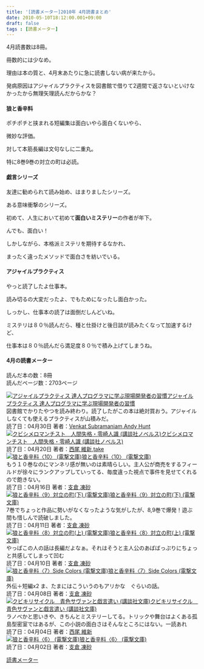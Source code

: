 ```yaml
---
title: '[読書メーター]2010年 4月読書まとめ'
date: 2010-05-10T18:12:00.001+09:00
draft: false
tags : [読書メーター]
---
```


4月読書数は8冊。

冊数的には少なめ。

  

理由は本の質と、4月末あたりに急に読書しない病が来たから。

発病原因はアジャイルプラクティスを図書館で借りて2週間で返さないといけなかったから無理矢理読んだからかな？

  

#### 狼と香辛料

ポチポチと挟まれる短編集は面白いやら面白くないやら、

微妙な評価。

対して本筋長編は文句なしに二重丸。

特に8巻9巻の対立の町は必読。

  

#### 戯言シリーズ

友達に勧められて読み始め、はまりましたシリーズ。

ある意味衝撃のシリーズ。

  

初めて、人生において初めて**面白いミステリー**の作者が年下。

んでも、面白い！

しかしながら、本格派ミステリを期待するなかれ、

まったく違ったメソッドで面白さを紡いでいる。

  

#### アジャイルプラクティス

やっと読了したよ仕事本。

読み切るの大変だったよ、でもためになったし面白かった。

  

しっかし、仕事本の読了は面倒だしんどいね。

ミステリは８０％読んだら、種と仕掛けと後日談が読みたくなって加速するけど、

仕事本は８０％読んだら満足度８０％で積み上げてしまうね。  
  
  

#### 4月の読書メーター

  
読んだ本の数：8冊  
読んだページ数：2703ページ  
  
[![アジャイルプラクティス 達人プログラマに学ぶ現場開発者の習慣](http://ecx.images-amazon.com/images/I/51YiZblziqL._SL75_.jpg)](http://book.akahoshitakuya.com/cmt/5917012 "アジャイルプラクティス 達人プログラマに学ぶ現場開発者の習慣")[アジャイルプラクティス 達人プログラマに学ぶ現場開発者の習慣](http://book.akahoshitakuya.com/cmt/5917012 "アジャイルプラクティス 達人プログラマに学ぶ現場開発者の習慣")  
図書館でかりたやつを読み終わり。読了したがこの本は絶対買おう。アジャイルしなくても使えるプラクティスが山積みだ。  
読了日：04月30日 著者：[Venkat Subramaniam,Andy Hunt](http://book.akahoshitakuya.com/s&q=Venkat%20Subramaniam%2CAndy%20Hunt)  
[![クビシメロマンチスト　人間失格・零崎人識 (講談社ノベルス)](http://ecx.images-amazon.com/images/I/51YWWCV1MXL._SL75_.jpg)](http://book.akahoshitakuya.com/b/4061822500 "クビシメロマンチスト　人間失格・零崎人識 (講談社ノベルス)")[クビシメロマンチスト　人間失格・零崎人識 (講談社ノベルス)](http://book.akahoshitakuya.com/b/4061822500 "クビシメロマンチスト　人間失格・零崎人識 (講談社ノベルス)")  
読了日：04月20日 著者：[西尾 維新,take](http://book.akahoshitakuya.com/s&q=%E8%A5%BF%E5%B0%BE%20%E7%B6%AD%E6%96%B0%2Ctake)  
[![狼と香辛料〈10〉 (電撃文庫)](http://ecx.images-amazon.com/images/I/513wjA9Xx3L._SL75_.jpg)](http://book.akahoshitakuya.com/cmt/5751574 "狼と香辛料〈10〉 (電撃文庫)")[狼と香辛料〈10〉 (電撃文庫)](http://book.akahoshitakuya.com/cmt/5751574 "狼と香辛料〈10〉 (電撃文庫)")  
もう１０巻なのにマンネリ感が無いのは素晴らしい。主人公が商売をするフィールドが徐々にランクアップしていってる、毎度違った視点で事件を見せてくれるので飽きない。  
読了日：04月16日 著者：[支倉 凍砂](http://book.akahoshitakuya.com/s&q=%E6%94%AF%E5%80%89%20%E5%87%8D%E7%A0%82)  
[![狼と香辛料〈9〉対立の町(下) (電撃文庫)](http://ecx.images-amazon.com/images/I/5164ys9q1eL._SL75_.jpg)](http://book.akahoshitakuya.com/cmt/5719399 "狼と香辛料〈9〉対立の町(下) (電撃文庫)")[狼と香辛料〈9〉対立の町(下) (電撃文庫)](http://book.akahoshitakuya.com/cmt/5719399 "狼と香辛料〈9〉対立の町(下) (電撃文庫)")  
7巻でちょっと作品に勢いがなくなったような気がしたが、8,9巻で爆発！遊ぶ間も惜しんで読破しました。  
読了日：04月11日 著者：[支倉 凍砂](http://book.akahoshitakuya.com/s&q=%E6%94%AF%E5%80%89%20%E5%87%8D%E7%A0%82)  
[![狼と香辛料〈8〉対立の町(上) (電撃文庫)](http://ecx.images-amazon.com/images/I/51wIA%2BM8KGL._SL75_.jpg)](http://book.akahoshitakuya.com/cmt/5685119 "狼と香辛料〈8〉対立の町(上) (電撃文庫)")[狼と香辛料〈8〉対立の町(上) (電撃文庫)](http://book.akahoshitakuya.com/cmt/5685119 "狼と香辛料〈8〉対立の町(上) (電撃文庫)")  
やっぱこの人の話は長編だよなぁ。それはそうと主人公のあばばっぷりにちょっと共感してしまって凹む  
読了日：04月10日 著者：[支倉 凍砂](http://book.akahoshitakuya.com/s&q=%E6%94%AF%E5%80%89%20%E5%87%8D%E7%A0%82)  
[![狼と香辛料〈7〉Side Colors (電撃文庫)](http://ecx.images-amazon.com/images/I/51z7co1OM3L._SL75_.jpg)](http://book.akahoshitakuya.com/cmt/5673308 "狼と香辛料〈7〉Side Colors (電撃文庫)")[狼と香辛料〈7〉Side Colors (電撃文庫)](http://book.akahoshitakuya.com/cmt/5673308 "狼と香辛料〈7〉Side Colors (電撃文庫)")  
外伝＋短編x2 ま、たまにはこういうのもアリかな　ぐらいの話。  
読了日：04月08日 著者：[支倉 凍砂](http://book.akahoshitakuya.com/s&q=%E6%94%AF%E5%80%89%20%E5%87%8D%E7%A0%82)  
[![クビキリサイクル　青色サヴァンと戯言遣い (講談社文庫)](http://ecx.images-amazon.com/images/I/51zLsz7837L._SL75_.jpg)](http://book.akahoshitakuya.com/cmt/5613477 "クビキリサイクル　青色サヴァンと戯言遣い (講談社文庫)")[クビキリサイクル　青色サヴァンと戯言遣い (講談社文庫)](http://book.akahoshitakuya.com/cmt/5613477 "クビキリサイクル　青色サヴァンと戯言遣い (講談社文庫)")  
ラノベかと思いきや、きちんとミステリーしてる。トリックや舞台はよくある孤島型密室ではあるが、この小説の面白さはそんなところにはない。一読あれ  
読了日：04月04日 著者：[西尾 維新](http://book.akahoshitakuya.com/s&q=%E8%A5%BF%E5%B0%BE%20%E7%B6%AD%E6%96%B0)  
[![狼と香辛料〈6〉 (電撃文庫)](http://ecx.images-amazon.com/images/I/51B1C1kqS-L._SL75_.jpg)](http://book.akahoshitakuya.com/b/4840241147 "狼と香辛料〈6〉 (電撃文庫)")[狼と香辛料〈6〉 (電撃文庫)](http://book.akahoshitakuya.com/b/4840241147 "狼と香辛料〈6〉 (電撃文庫)")  
読了日：04月02日 著者：[支倉 凍砂](http://book.akahoshitakuya.com/s&q=%E6%94%AF%E5%80%89%20%E5%87%8D%E7%A0%82)  
  
[読書メーター](http://book.akahoshitakuya.com/)
